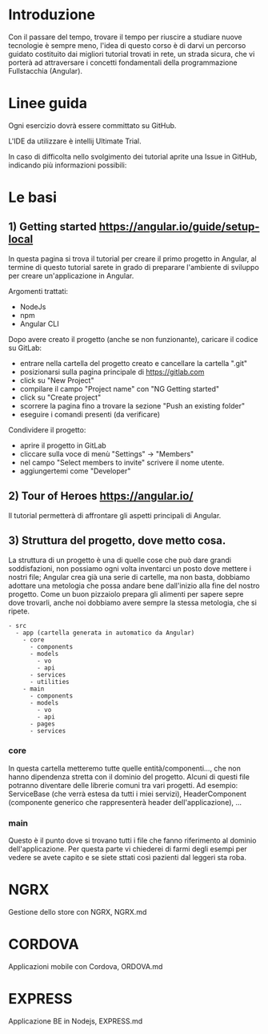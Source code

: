 # Introduzione
Con il passare del tempo, trovare il tempo per riuscire a studiare nuove tecnologie è sempre meno, l'idea di questo corso è di darvi un percorso guidato costituito dai migliori tutorial trovati in rete, un strada sicura, che vi porterà ad attraversare i concetti fondamentali della programmazione Fullstacchia (Angular).


# Linee guida
Ogni esercizio dovrà essere committato su GitHub.

L'IDE da utilizzare è intellij Ultimate Trial.

In caso di difficolta nello svolgimento dei tutorial aprite una Issue in GitHub, indicando più informazioni possibili:

# Le basi  
## 1) Getting started https://angular.io/guide/setup-local
In questa pagina si trova il tutorial per creare il primo progetto in Angular, al termine di questo tutorial sarete in grado di preparare l'ambiente di sviluppo per creare un'applicazione in Angular.

Argomenti trattati:
- NodeJs
- npm
- Angular CLI

Dopo avere creato il progetto (anche se non funzionante), caricare il codice su GitLab:
- entrare nella cartella del progetto creato e cancellare la cartella ".git"
- posizionarsi sulla pagina principale di https://gitlab.com
- click su "New Project"
- compilare il campo "Project name" con "NG Getting started"
- click su "Create project"
- scorrere la pagina fino a trovare la sezione "Push an existing folder"
- eseguire i comandi presenti (da verificare)

Condividere il progetto:
- aprire il progetto in GitLab
- cliccare sulla voce di menù "Settings" -> "Members"
- nel campo "Select members to invite" scrivere il nome utente.
- aggiungertemi come "Developer"


## 2) Tour of Heroes https://angular.io/
Il tutorial permetterà di affrontare gli aspetti principali di Angular.

## 3) Struttura del progetto, dove metto cosa.
La struttura di un progetto è una di quelle cose che può dare grandi soddisfazioni, non possiamo ogni volta inventarci un posto dove mettere i nostri file; Angular crea già una serie di cartelle, ma non basta, dobbiamo adottare una metologia che possa andare bene dall'inizio alla fine del nostro progetto. Come un buon pizzaiolo prepara gli alimenti per sapere sepre dove trovarli, anche noi dobbiamo avere sempre la stessa metologia, che si ripete.
```
- src
  - app (cartella generata in automatico da Angular)
    - core
      - components
      - models
        - vo
        - api
      - services
      - utilities
    - main
      - components
      - models
        - vo
        - api
      - pages
      - services 
```
### core
In questa cartella metteremo tutte quelle entità/componenti..., che non hanno dipendenza stretta con il dominio del progetto.
Alcuni di questi file potranno diventare delle librerie comuni tra vari progetti.
Ad esempio: ServiceBase (che verrà estesa da tutti i miei servizi), HeaderComponent (componente generico che rappresenterà header dell'applicazione), ...

### main
Questo è il punto dove si trovano tutti i file che fanno riferimento al dominio dell'applicazione.
Per questa parte vi chiederei di farmi degli esempi per vedere se avete capito e se siete sttati così pazienti dal leggeri sta roba.

# NGRX
Gestione dello store con NGRX, NGRX.md

# CORDOVA
Applicazioni mobile con Cordova, ORDOVA.md
    
# EXPRESS
Applicazione BE in Nodejs, EXPRESS.md


